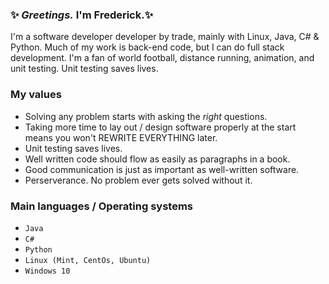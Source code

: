 ### ✨ _Greetings._ I'm Frederick.✨

<!--
**Gazelle79/Gazelle79** is a ✨ _special_ ✨ repository because its `README.md` (this file) appears on your GitHub profile.

Here are some ideas to get you started:

- 🔭 I’m currently working on ...
- 🌱 I’m currently learning ...
- 👯 I’m looking to collaborate on ...
- 🤔 I’m looking for help with ...
- 💬 Ask me about ...
- 📫 How to reach me: ...
- 😄 Pronouns: ...
- ⚡ Fun fact: ...
-->

I'm a software developer developer by trade, mainly with Linux, Java, C# & Python. Much of my work is back-end code, but I can do full stack development. I'm a fan of world football, distance running, animation, and unit testing. Unit testing saves lives.

### My values

- Solving any problem starts with asking the _right_ questions.
- Taking more time to lay out / design software properly at the start means you won't REWRITE EVERYTHING later.
- Unit testing saves lives.
- Well written code should flow as easily as paragraphs in a book. 
- Good communication is just as important as well-written software.
- Perserverance. No problem ever gets solved without it.
 
 ### Main languages / Operating systems

- `Java`
- `C#`
- `Python`
- `Linux (Mint, CentOs, Ubuntu)`
- `Windows 10`
